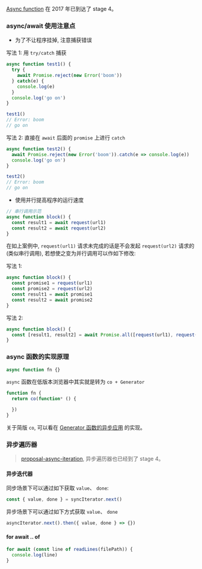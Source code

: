 [Async function](https://github.com/tc39/proposals/blob/master/finished-proposals.md) 在 2017 年已到达了 stage 4。

### async/await 使用注意点

* 为了不让程序挂掉, 注意捕获错误

写法 1: 用 `try/catch` 捕获

```js
async function test1() {
  try {
    await Promise.reject(new Error('boom'))
  } catch(e) {
    console.log(e)
  }
  console.log('go on')
}

test1()
// Error: boom
// go on
```

写法 2: 直接在 `await` 后面的 `promise` 上进行 `catch`

```js
async function test2() {
  await Promise.reject(new Error('boom')).catch(e => console.log(e))
  console.log('go on')
}

test2()
// Error: boom
// go on
```

* 使用并行提高程序的运行速度

```js
// 串行调用示范
async function block() {
  const result1 = await request(url1)
  const result2 = await request(url2)
}
```

在如上案例中, `request(url1)` 请求未完成的话是不会发起 `request(url2)` 请求的(类似串行调用), 若想使之变为并行调用可以作如下修改:

写法 1:

```js
async function block() {
  const promise1 = request(url1)
  const promise2 = request(url2)
  const result1 = await promise1
  const result2 = await promise2
}
```

写法 2:

```js
async function block() {
  const [result1, result2] = await Promise.all([request(url1), request(url2)])
}
```

### async 函数的实现原理

```js
async function fn {}
```

`async` 函数在低版本浏览器中其实就是转为 `co + Generator`

```js
function fn {
  return co(function* () {

  })
}
```

关于简版 `co`, 可以看在 [Generator 函数的异步应用](https://github.com/MuYunyun/blog/blob/master/BasicSkill/readES6/Generator%E6%9C%AD%E8%AE%B0.md#generator-%E5%87%BD%E6%95%B0%E7%9A%84%E5%BC%82%E6%AD%A5%E5%BA%94%E7%94%A8) 的实现。

### 异步遍历器

> [proposal-async-iteration](https://github.com/tc39/proposal-async-iteration), 异步遍历器也已经到了 stage 4。

#### 异步迭代器

同步场景下可以通过如下获取 `value`、 `done`:

```js
const { value, done } = syncIterator.next()
```

异步场景下可以通过如下方式获取 `value`、 `done`

```js
asyncIterator.next().then({ value, done } => {})
```

#### for await .. of

```js
for await (const line of readLines(filePath)) {
  console.log(line)
}
```

